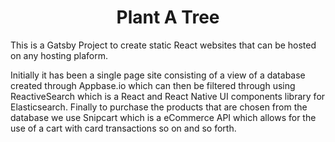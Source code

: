 <h1 align="center">
  Plant A Tree
</h1>

This is a Gatsby Project to create static React websites that can be hosted on any hosting plaform. 

Initially it has been a single page site consisting of a view of a database created through Appbase.io which can then be filtered through using ReactiveSearch which is a React and React Native UI components library for Elasticsearch. Finally to purchase the products that are chosen from the database we use Snipcart which is a eCommerce API which allows for the use of a cart with card transactions so on and so forth.
